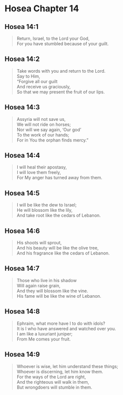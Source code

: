 # Hosea Chapter 14

## Hosea 14:1

> Return, Israel, to the Lord your God,  
> For you have stumbled because of your guilt.

## Hosea 14:2

> Take words with you and return to the Lord.  
> Say to Him,  
> “Forgive all our guilt  
> And receive us graciously,  
> So that we may present the fruit of our lips.

## Hosea 14:3

> Assyria will not save us,  
> We will not ride on horses;  
> Nor will we say again, ‘Our god’  
> To the work of our hands;  
> For in You the orphan finds mercy.”

## Hosea 14:4

> I will heal their apostasy,  
> I will love them freely,  
> For My anger has turned away from them.

## Hosea 14:5

> I will be like the dew to Israel;  
> He will blossom like the lily,  
> And take root like the cedars of Lebanon.

## Hosea 14:6

> His shoots will sprout,  
> And his beauty will be like the olive tree,  
> And his fragrance like the cedars of Lebanon.

## Hosea 14:7

> Those who live in his shadow  
> Will again raise grain,  
> And they will blossom like the vine.  
> His fame will be like the wine of Lebanon.

## Hosea 14:8

> Ephraim, what more have I to do with idols?  
> It is I who have answered and watched over you.  
> I am like a luxuriant juniper;  
> From Me comes your fruit.

## Hosea 14:9

> Whoever is wise, let him understand these things;  
> Whoever is discerning, let him know them.  
> For the ways of the Lord are right,  
> And the righteous will walk in them,  
> But wrongdoers will stumble in them.
